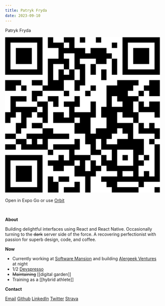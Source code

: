```yaml
---
title: Patryk Fryda
date: 2023-09-10
---
```


<div class="header">
<p>
Patryk Fryda
</p>
<div class="expo-section">
<img src="snack.png" class="qr-code"/>
<p class="scan">Open in Expo Go or use <a href="expo-orbit://exp.host/@pafry/pafry">Orbit</a></p>
</div>
</div>

&nbsp;
&nbsp;

**About**

Building delightful interfaces using React and React Native. Occasionally turning to the ~~dark~~ server side of the force. A recovering perfectionist with passion for superb design, code, and coffee.

**Now**

- Currently working at [Software Mansion](https://swmansion.com/) and building [Alergeek Ventures](https://alergeek.ventures) at night
- 1/2 [Devspresso](https://www.youtube.com/@DevSpresso)
- ~~Maintaining~~ [[digital garden]]
- Training as a [[hybrid athlete]]

**Contact**

[Email](mailto:patrykfryda@protonmail.com)
[Github](https://www.github.com/pafry7)
[LinkedIn](https://www.linkedin.com/in/%E2%98%95%EF%B8%8F-patryk-fryda-6380771a6/)
[Twitter](https://twitter.com/fryda_patryk)
[Strava](https://www.strava.com/athletes/106847764)
